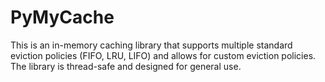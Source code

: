 # PyMyCache
This is an in-memory caching library that supports multiple standard eviction policies (FIFO, LRU, LIFO) and allows for custom eviction policies. The library is thread-safe and designed for general use.
